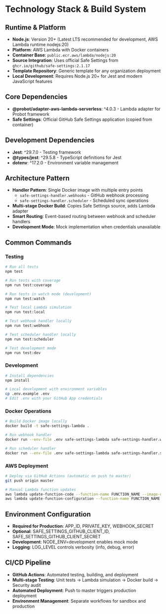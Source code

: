 # Technology Stack & Build System

## Runtime & Platform
- **Node.js**: Version 20+ (Latest LTS recommended for development, AWS Lambda runtime nodejs:20)
- **Platform**: AWS Lambda with Docker containers
- **Container Base**: `public.ecr.aws/lambda/nodejs:20`
- **Source Integration**: Uses official Safe Settings from `ghcr.io/github/safe-settings:2.1.17`
- **Template Repository**: Generic template for any organization deployment
- **Local Development**: Requires Node.js 20+ for Jest and modern JavaScript features

## Core Dependencies
- **@probot/adapter-aws-lambda-serverless**: ^4.0.3 - Lambda adapter for Probot framework
- **Safe Settings**: Official GitHub Safe Settings application (copied from container)

## Development Dependencies
- **Jest**: ^29.7.0 - Testing framework
- **@types/jest**: ^29.5.8 - TypeScript definitions for Jest
- **dotenv**: ^17.2.0 - Environment variable management

## Architecture Pattern
- **Handler Pattern**: Single Docker image with multiple entry points
  - `safe-settings-handler.webhooks` - GitHub webhook processing
  - `safe-settings-handler.scheduler` - Scheduled sync operations
- **Multi-stage Docker Build**: Copies Safe Settings source, adds Lambda adapter
- **Smart Routing**: Event-based routing between webhook and scheduler handlers
- **Development Mode**: Mock implementation when credentials unavailable

## Common Commands

### Testing
```bash
# Run all tests
npm test

# Run tests with coverage
npm run test:coverage

# Run tests in watch mode (development)
npm run test:watch

# Test local Lambda simulation
npm run test:local

# Test webhook handler locally
npm run test:webhook

# Test scheduler handler locally  
npm run test:scheduler

# Test development mode
npm run test:dev
```

### Development
```bash
# Install dependencies
npm install

# Local development with environment variables
cp .env.example .env
# Edit .env with your GitHub App credentials
```

### Docker Operations
```bash
# Build Docker image locally
docker build -t safe-settings-lambda .

# Run webhook handler
docker run --env-file .env safe-settings-lambda safe-settings-handler.webhooks

# Run scheduler handler
docker run --env-file .env safe-settings-lambda safe-settings-handler.scheduler
```

### AWS Deployment
```bash
# Deploy via GitHub Actions (automatic on push to master)
git push origin master

# Manual Lambda function updates
aws lambda update-function-code --function-name FUNCTION_NAME --image-uri IMAGE_URI
aws lambda update-function-configuration --function-name FUNCTION_NAME --image-config '{"Command":["HANDLER"]}'
```

## Environment Configuration
- **Required for Production**: APP_ID, PRIVATE_KEY, WEBHOOK_SECRET
- **Optional**: SAFE_SETTINGS_GITHUB_CLIENT_ID, SAFE_SETTINGS_GITHUB_CLIENT_SECRET
- **Development**: NODE_ENV=development enables mock mode
- **Logging**: LOG_LEVEL controls verbosity (info, debug, error)

## CI/CD Pipeline
- **GitHub Actions**: Automated testing, building, and deployment
- **Multi-stage Testing**: Unit tests → Lambda simulation → Docker build → Security audit
- **Automated Deployment**: Push to master triggers production deployment
- **Environment Management**: Separate workflows for sandbox and production